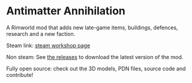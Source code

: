 # Antimatter Annihilation
A Rimworld mod that adds new late-game items, buildings, defences, research and a new faction.

Steam link: [steam workshop page](https://steamcommunity.com/sharedfiles/filedetails/?id=2113692574)

Non steam: See [the releases](https://github.com/Epicguru/AntimatterAnnihilation/releases) to download the latest version of the mod.

Fully open source: check out the 3D models, PDN files, source code and contribute!
